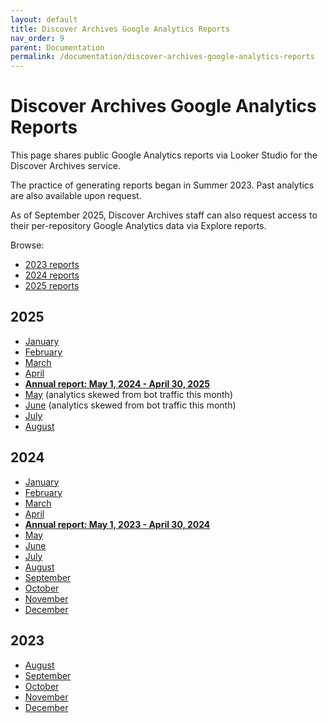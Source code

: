 ```yaml
---
layout: default
title: Discover Archives Google Analytics Reports
nav_order: 9
parent: Documentation
permalink: /documentation/discover-archives-google-analytics-reports
---
```


# Discover Archives Google Analytics Reports  

This page shares public Google Analytics reports via Looker Studio for the Discover Archives service. 

The practice of generating reports began in Summer 2023. Past analytics are also available upon request.

As of September 2025, Discover Archives staff can also request access to their per-repository Google Analytics data via Explore reports. 

Browse:
* [2023 reports](discover-archives-google-analytics-reports#2023)
* [2024 reports](discover-archives-google-analytics-reports#2024)
* [2025 reports](discover-archives-google-analytics-reports#2025)


## 2025
* [January](https://lookerstudio.google.com/reporting/f9f3d12d-3fc4-40de-a705-6bff9a8ba5dc)
* [February](https://lookerstudio.google.com/reporting/5ad952fc-96c9-404a-9e07-0e009cfd41b4)
* [March](https://lookerstudio.google.com/reporting/34930be5-9ffe-4aad-b216-8cd33c15ad32)
* [April](https://lookerstudio.google.com/reporting/2a609f3c-8a6a-45ef-ad7b-e654cfd87c84)
* **[Annual report: May 1, 2024 - April 30, 2025](https://lookerstudio.google.com/reporting/72313c23-dd0e-4428-a401-28157eb112b7)**
* [May](https://lookerstudio.google.com/reporting/fdfba681-d898-4e4b-9717-2fefe9fa82b4) (analytics skewed from bot traffic this month)
* [June](https://lookerstudio.google.com/reporting/68f1934d-35b1-4a4b-b7d0-d738fa764816) (analytics skewed from bot traffic this month)
* [July](https://lookerstudio.google.com/reporting/fffdef18-cc45-47ad-bf36-4c2c39a77ab4)
* [August](https://lookerstudio.google.com/reporting/662c526b-1847-463f-bbbb-a9b95a2623da)

## 2024
* [January](https://lookerstudio.google.com/reporting/ac8e2f0d-ba7e-43a8-a98b-a1f616452f81)
* [February](https://lookerstudio.google.com/reporting/73a76b8b-1322-405b-b1f0-7597cdfb956a)
* [March](https://lookerstudio.google.com/reporting/bcc92e5e-0dd1-44e9-81e5-62add158ba6d)
* [April](https://lookerstudio.google.com/reporting/24a067d2-fb7c-4489-896b-a9cb1bbc0a61)
* **[Annual report: May 1, 2023 - April 30, 2024](https://lookerstudio.google.com/reporting/3e8b3438-82d1-4183-924e-490235189804)**
* [May](https://lookerstudio.google.com/reporting/d8b215b9-7c2d-4b23-addd-309f128c09f3)
* [June](https://lookerstudio.google.com/reporting/5fbff6c1-91dc-40e9-ae60-2a7db21911f2)
* [July](https://lookerstudio.google.com/reporting/f3b97fd9-fe59-4313-ae8e-c9a550010ea4)
* [August](https://lookerstudio.google.com/reporting/52f456aa-aac8-4915-8eeb-e0c6b8bdbcf4)
* [September](https://lookerstudio.google.com/reporting/2ae62a44-31ff-4be1-8217-2b05b96c2c87)
* [October](https://lookerstudio.google.com/reporting/74e40b25-6e2f-4574-9f84-0a33b79571b9)
* [November](https://lookerstudio.google.com/reporting/1e1b16f0-42af-4c56-843b-ad994b207638)
* [December](https://lookerstudio.google.com/reporting/ba69db81-fa90-46a1-8f52-31ca691add6e)

## 2023
* [August](https://lookerstudio.google.com/reporting/62f4623e-4945-490b-8748-ed4089fe359a/page/H3aUD)
* [September](https://lookerstudio.google.com/reporting/af82a50e-2e15-49a0-9f7f-9ebe47a820e3)
* [October](https://lookerstudio.google.com/reporting/614cf610-4b69-4b80-881b-4ac72c422574)
* [November](https://lookerstudio.google.com/reporting/e9c29bd7-e36c-47e9-a034-caed5bdb97e5/page/H3aUD)
* [December](https://lookerstudio.google.com/reporting/6b1f42bf-d01f-4a65-a294-bcb79b1a79ff)
